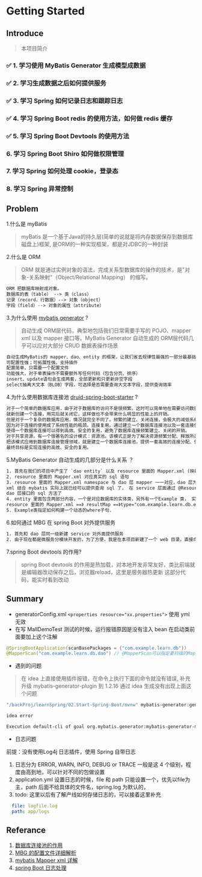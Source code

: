 # Getting Started

## Introduce

> 本项目简介

### ✅ 1. 学习使用 MyBatis Generator 生成模型成数据

### ✅ 2. 学习生成数据之后如何提供服务

### ✅ 3. 学习 Spring 如何记录日志和跟踪日志

### ✅ 4. 学习 Spring Boot redis 的使用方法，如何做 redis 缓存

### ✅ 5. 学习 Spring Boot Devtools 的使用方法

### 6. 学习 Spring Boot Shiro 如何做权限管理

### 7. 学习 Spring 如何处理 cookie，登录态

### 8. 学习 Spring 异常控制

## Problem

1.什么是 myBatis

> myBatis 是一个基于Java的持久层(简单的说就是将内存数据保存到数据库磁盘上)框架, 是ORM的一种实现框架，都是对JDBC的一种封装

2.什么是 ORM

> ORM 就是通过实例对象的语法，完成关系型数据库的操作的技术，是"对象-关系映射"（Object/Relational Mapping） 的缩写。

```html
ORM 把数据库映射成对象。
数据库的表（table） --> 类（class）
记录（record，行数据）--> 对象（object）
字段（field）--> 对象的属性（attribute）
```

3.为什么使用 [mybatis generator](https://github.com/mybatis/generator) ?

> 自动生成 ORM层代码，典型地包括我们日常需要手写的 POJO、mapper xml 以及 mapper 接口等。MyBatis Generator 
自动生成的 ORM层代码几乎可以应对大部分 CRUD 数据表操作场景

```html
自动生成MyBatis的 mapper、dao、entity 的框架，让我们省去规律性最强的一部分最基础的代码编写。
可配置性强；可拓展性强，支持插件
配置简单，只需要一个配置文件
功能强大，对于单表操作不需要额外写任何代码（包含分页、排序）
insert、update语句会生成两套，全部更新和只更新非空字段
select抽离大文本（BLOB）字段，可选择是否需要查询大文本字段，提供查询效率
```

4.为什么使用数据库连接池 [druid-spring-boot-starter](https://github.com/alibaba/druid) ?

```html
对于一个简单的数据库应用，由于对于数据库的访问不是很频繁。这时可以简单地在需要访问数据库时，
就新创建一个连接，用完后就关闭它，这样做也不会带来什么明显的性能上的开销。
但是对于一个复杂的数据库应用，情况就完全不同了。频繁的建立、关闭连接，会极大的减低系统的性能，
因为对于连接的使用成了系统性能的瓶颈。连接复用。通过建立一个数据库连接池以及一套连接使用管理策略，
使得一个数据库连接可以得到高效、安全的复用，避免了数据库连接频繁建立、关闭的开销。
对于共享资源，有一个很著名的设计模式：资源池。该模式正是为了解决资源频繁分配、释放所造成的问题的。
把该模式应用到数据库连接管理领域，就是建立一个数据库连接池，提供一套高效的连接分配、使用策略，
最终目标是实现连接的高效、安全的复用。
```

5.MyBatis Generator 自动生成的几部分是什么关系 ？

```html
1. 首先在我们的项目中产生了 `dao entity` 以及 resource 里面的 Mapper.xml (映射上面的dao层)
2. resource 里面的 Mapper.xml 对应真实的 sql 语句
3. resource 里面的 Mapper.xml namespace 与 dao 层 mapper 一一对应，dao 层为 接口，dao 层通过
xml 结合 mybatis 实际上就已经可以提供查询 sql 了， 在 service 层面通过 @Resource 注解 接口，就可以调用
dao 层接口的 sql 方法了
4. entity 里面包含两部分内容，一个是对应数据库的实体类，另外有一个Example 类， 实体类好理解，对应映射 table，
resource 里面的 Mapper.xml ==》 resultMap ==》type="com.example.learn.db.entity.MallAd"，
5. Example类指定如何构建一个动态的where子句.

```

6.如何通过 MBG 在 spring Boot 对外提供服务

```html
1. 首先和 dao 层同一级新建 service 对外面提供服务
2. 由于现在都是微服务分模块开发的，为了方便，我是在本项目新建了一个 web 目录，直接向外边暴露api
```

7.spring Boot devtools 的作用?

> spring Boot devtools 的作用是热加载，对本地开发非常友好，类比前端就是编辑器改动保存之后，浏览器reload，这里是服务器热更新
这部分代码，能实时看到改动

## Summary

- generatorConfig.xml `<properties resource="xx.properties">` 使用 yml 无效
- 在写 MallDemoTest 测试的时候，运行报错原因是没有注入 bean 在启动类前面要加上这个注解

```java
@SpringBootApplication(scanBasePackages = {"com.example.learn.db"})
@MapperScan("com.example.learn.db.dao") // @MapperScan可以指定要扫描的Mapper类的包的路径
```

- 遇到的问题

> 在 idea 上直接使用插件报错，在命令上执行下面的命令就没有错误, 补充 升级 mybatis-generator-plugin 到 1.2.16 通过 idea 生成没有出现上面这个问题

```bash
"/backProj/learnSpring/02.Start-Spring-Boot/mvnw" mybatis-generator:generate -f "/backProj/learnSpring/02.Start-Spring-Boot/pom.xml"

idea error

Execution default-cli of goal org.mybatis.generator:mybatis-generator-maven-plugin:1.3.7:generate failed: A required class was missing while executing org.mybatis.generator:mybatis-generator-maven-plugin:1.3.7:generate: org/dom4j/io/SAXReader

```

- 日志问题

前提：没有使用Log4j 日志插件，使用 Spring 自带日志

1. 日志分为 ERROR, WARN, INFO, DEBUG or TRACE 一般是这 4 个级别，程度由高到地，可以针对不同的包做设置
2. application.yml 设置日志的时候，file 和 path 只能设置一个，优先以file为主，path 后面不给具体的文件名，spring.log 为默认的，
3. todo: 这里以后有了解产线如何存储日志的，可以接着这里补充

```yml
  file: logfile.log
  path: app/logs
```

## Referance

1. [数据库连接池的作用](https://blog.csdn.net/dly1580854879/article/details/73088884)
2. [MBG 的配置文件详细解析](https://gitee.com/free/Mybatis_Utils/blob/master/MybatisGeneator/MybatisGeneator.md)
3. [mybatis Mapper xml 详解](http://www.mybatis.org/mybatis-3/zh/sqlmap-xml.html)
4. [spring Boot 日志处理](https://blog.csdn.net/yu0_zhang0/article/details/83898819)
